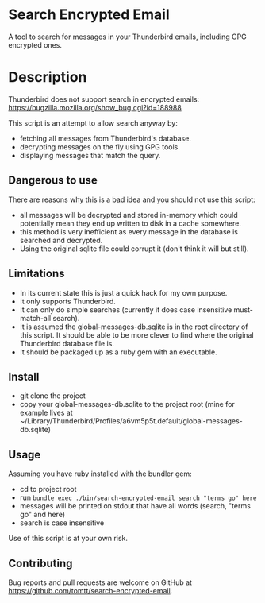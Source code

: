 # Search Encrypted Email

A tool to search for messages in your Thunderbird emails, including GPG encrypted ones.

# Description

Thunderbird does not support search in encrypted emails: https://bugzilla.mozilla.org/show_bug.cgi?id=188988

This script is an attempt to allow search anyway by:
* fetching all messages from Thunderbird's database.
* decrypting messages on the fly using GPG tools.
* displaying messages that match the query.

## Dangerous to use
There are reasons why this is a bad idea and you should not use this script:
* all messages will be decrypted and stored in-memory which could potentially mean they end up written to disk in a cache somewhere.
* this method is very inefficient as every message in the database is searched and decrypted.
* Using the original sqlite file could corrupt it (don't think it will but still).

## Limitations
* In its current state this is just a quick hack for my own purpose.
* It only supports Thunderbird.
* It can only do simple searches (currently it does case insensitive must-match-all search).
* It is assumed the global-messages-db.sqlite is in the root directory of this
  script. It should be able to be more clever to find where the original
  Thunderbird database file is.
* It should be packaged up as a ruby gem with an executable.

## Install
* git clone the project
* copy your global-messages-db.sqlite to the project root (mine for example lives
  at ~/Library/Thunderbird/Profiles/a6vm5p5t.default/global-messages-db.sqlite)

## Usage
Assuming you have ruby installed with the bundler gem:
* cd to project root
* run `bundle exec ./bin/search-encrypted-email search "terms go" here`
* messages will be printed on stdout that have all words (search, "terms go" and here)
* search is case insensitive

Use of this script is at your own risk.

## Contributing

Bug reports and pull requests are welcome on GitHub at https://github.com/tomtt/search-encrypted-email.
